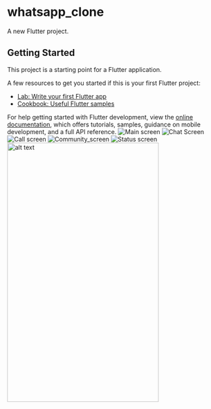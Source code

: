 # whatsapp_clone

A new Flutter project.

## Getting Started

This project is a starting point for a Flutter application.

A few resources to get you started if this is your first Flutter project:

- [Lab: Write your first Flutter app](https://docs.flutter.dev/get-started/codelab)
- [Cookbook: Useful Flutter samples](https://docs.flutter.dev/cookbook)

For help getting started with Flutter development, view the
[online documentation](https://docs.flutter.dev/), which offers tutorials,
samples, guidance on mobile development, and a full API reference.
![Main screen](images/one.png)
![Chat Screen](images/two.png)
![Call screen](images/three.png)
![Community_screen](images/four.png)
![Status screen](images/five.png)
<img src="images/one.png" alt="alt text" width="350" height="600">